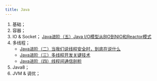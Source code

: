 ```yaml
---
title: Java
---
```


1. 基础；
2. 容器；
3. IO & Socket；
    [Java进阶（五）Java I/O模型从BIO到NIO和Reactor模式](http://www.jasongj.com/java/nio_reactor/)
4. 多线程；
    - [Java进阶（二）当我们说线程安全时，到底在说什么](http://www.jasongj.com/java/thread_safe/)
    - [Java进阶（三）多线程开发关键技术](http://www.jasongj.com/java/multi_thread/)
    - [Java进阶（四）线程间通信剖析](http://www.jasongj.com/java/thread_communication/)
5. Java8；
6. JVM & 调优；
